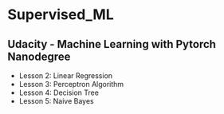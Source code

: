 # Supervised_ML

## Udacity - Machine Learning with Pytorch Nanodegree

- Lesson 2: Linear Regression
- Lesson 3: Perceptron Algorithm
- Lesson 4: Decision Tree
- Lesson 5: Naive Bayes
